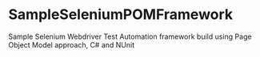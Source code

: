 # SampleSeleniumPOMFramework
Sample Selenium Webdriver Test Automation framework build using Page Object Model approach, C# and NUnit
